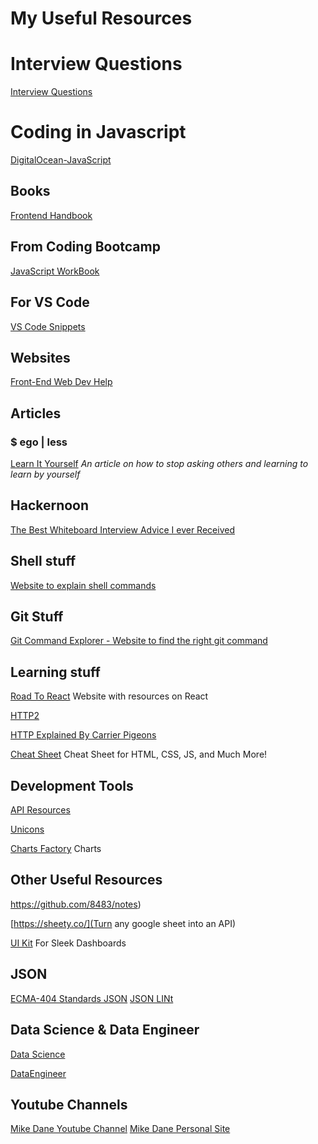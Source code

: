 # My Useful Resources

# Interview Questions

[Interview Questions](https://github.com/MaximAbramchuck/awesome-interview-questions)

# Coding in Javascript

[DigitalOcean-JavaScript](https://www.digitalocean.com/community/tutorial_series/how-to-code-in-javascript)

## Books

[Frontend Handbook](https://frontendmasters.com/books/front-end-handbook/2019/)

## From Coding Bootcamp

[JavaScript WorkBook](https://javascript-workbook.netlify.com/1)

## For VS Code

[VS Code Snippets](https://code.visualstudio.com/docs/editor/userdefinedsnippets)

## Websites

[Front-End Web Dev Help](https://alligator.io/)

## Articles

### \$ ego | less

[Learn It Yourself](https://egoless.tech/learn-it-yourself/)
_An article on how to stop asking others and learning to learn by yourself_

## Hackernoon

[The Best Whiteboard Interview Advice I ever Received](https://hackernoon.com/the-best-whiteboard-interview-advice-i-ever-received-3ebbfa72e4a)

## Shell stuff

[Website to explain shell commands](https://explainshell.com/)

## Git Stuff

[Git Command Explorer - Website to find the right git command](https://gitexplorer.com/)

## Learning stuff

[Road To React](https://roadtoreact.com/) Website with resources on React

[HTTP2](https://kinsta.com/learn/what-is-http2/)

[HTTP Explained By Carrier Pigeons](https://medium.freecodecamp.org/https-explained-with-carrier-pigeons-7029d2193351)

[Cheat Sheet](https://htmlcheatsheet.com/) Cheat Sheet for HTML, CSS, JS, and Much More!

## Development Tools

[API Resources](https://public-apis.xyz/category/security/5c4842cd78baa30b8b7e549e)

[Unicons](https://iconscout.com/unicons)

[Charts Factory](https://chartsfactory.com/) Charts

## Other Useful Resources

https://github.com/8483/notes)

[https://sheety.co/](Turn any google sheet into an API)

[UI Kit](https://www.invisionapp.com/inside-design/design-resources/design-system-dashboard-ui-kit/) For Sleek Dashboards

## JSON

[ECMA-404 Standards JSON](http://www.ecma-international.org/flat/publications/files/ECMA-ST/ECMA-404.pdf)
[JSON LINt](https://jsonlint.com/)

## Data Science & Data Engineer

[Data Science](https://medium.com/@SeattleDataGuy/learning-data-science-our-favorite-resources-to-learn-data-science-from-free-to-not-47beb6424de1)

[DataEngineer](https://hackernoon.com/learn-data-engineering-my-favorite-free-resources-52a29ab999b)

## Youtube Channels

[Mike Dane Youtube Channel](https://www.youtube.com/channel/UCvmINlrza7JHB1zkIOuXEbw/videos)
[Mike Dane Personal Site](https://www.mikedane.com/)
